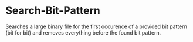 # Search-Bit-Pattern
Searches a large binary file for the first occurence of a provided bit pattern (bit for bit) and removes everything before the found bit pattern.
